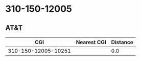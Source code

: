 # 310-150-12005
## AT&T


| CGI | Nearest CGI | Distance |
|-----|-------------|----------|
| 310-150-12005-10251 |  | 0.0 |

